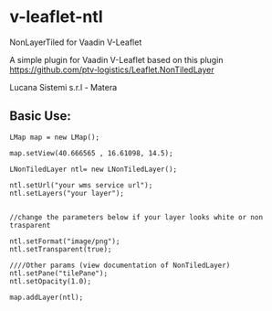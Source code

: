 # v-leaflet-ntl
NonLayerTiled for Vaadin V-Leaflet

A simple plugin for Vaadin V-Leaflet based on this plugin https://github.com/ptv-logistics/Leaflet.NonTiledLayer

Lucana Sistemi s.r.l - Matera

## Basic Use:
```
LMap map = new LMap();

map.setView(40.666565 , 16.61098, 14.5);

LNonTiledLayer ntl= new LNonTiledLayer();

ntl.setUrl("your wms service url");
ntl.setLayers("your layer");


//change the parameters below if your layer looks white or non trasparent

ntl.setFormat("image/png");
ntl.setTransparent(true);

////Other params (view documentation of NonTiledLayer)
ntl.setPane("tilePane");
ntl.setOpacity(1.0);

map.addLayer(ntl);
```
